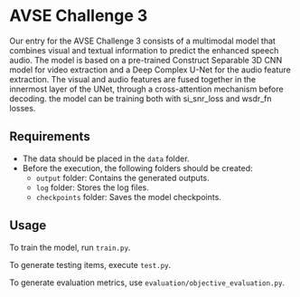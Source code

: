 # AVSE Challenge 3

Our entry for the AVSE Challenge 3 consists of a multimodal model that combines visual and textual information to predict the enhanced speech audio. The model is based on a pre-trained Construct Separable 3D CNN model for video extraction and a Deep Complex U-Net for the audio feature extraction. The visual and audio features are fused together in the innermost layer of the UNet, through a cross-attention mechanism before decoding. the model can be training both with si_snr_loss and wsdr_fn losses.

## Requirements

- The data should be placed in the `data` folder.
- Before the execution, the following folders should be created:
    - `output` folder: Contains the generated outputs.
    - `log` folder: Stores the log files.
    - `checkpoints` folder: Saves the model checkpoints.

## Usage

To train the model, run `train.py`.

To generate testing items, execute `test.py`.

To generate evaluation metrics, use `evaluation/objective_evaluation.py`.
